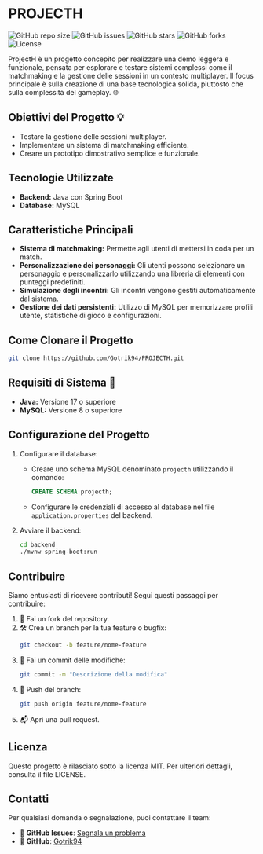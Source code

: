 # PROJECTH

![GitHub repo size](https://img.shields.io/github/repo-size/Gotrik94/PROJECTH?style=flat-square)
![GitHub issues](https://img.shields.io/github/issues/Gotrik94/PROJECTH?style=flat-square)
![GitHub stars](https://img.shields.io/github/stars/Gotrik94/PROJECTH?style=flat-square)
![GitHub forks](https://img.shields.io/github/forks/Gotrik94/PROJECTH?style=flat-square)
![License](https://img.shields.io/github/license/Gotrik94/PROJECTH?style=flat-square)

ProjectH è un progetto concepito per realizzare una demo leggera e funzionale, pensata per esplorare e testare sistemi complessi come il matchmaking e la gestione delle sessioni in un contesto multiplayer. Il focus principale è sulla creazione di una base tecnologica solida, piuttosto che sulla complessità del gameplay. 🌐

## Obiettivi del Progetto 💡

- Testare la gestione delle sessioni multiplayer.
- Implementare un sistema di matchmaking efficiente.
- Creare un prototipo dimostrativo semplice e funzionale.

## Tecnologie Utilizzate

- **Backend:** Java con Spring Boot
- **Database:** MySQL

## Caratteristiche Principali

- **Sistema di matchmaking:** Permette agli utenti di mettersi in coda per un match.
- **Personalizzazione dei personaggi:** Gli utenti possono selezionare un personaggio e personalizzarlo utilizzando una libreria di elementi con punteggi predefiniti.
- **Simulazione degli incontri:** Gli incontri vengono gestiti automaticamente dal sistema.
- **Gestione dei dati persistenti:** Utilizzo di MySQL per memorizzare profili utente, statistiche di gioco e configurazioni.

## Come Clonare il Progetto

```bash
git clone https://github.com/Gotrik94/PROJECTH.git
```

## Requisiti di Sistema 🔢

- **Java:** Versione 17 o superiore
- **MySQL:** Versione 8 o superiore

## Configurazione del Progetto

1. Configurare il database:

   - Creare uno schema MySQL denominato `projecth` utilizzando il comando:
     ```sql
     CREATE SCHEMA projecth;
     ```
   - Configurare le credenziali di accesso al database nel file `application.properties` del backend.

2. Avviare il backend:

   ```bash
   cd backend
   ./mvnw spring-boot:run
   ```
## Contribuire

Siamo entusiasti di ricevere contributi! Segui questi passaggi per contribuire:

1. 🍴 Fai un fork del repository.
2. 🛠️ Crea un branch per la tua feature o bugfix:
    ```bash
    git checkout -b feature/nome-feature
    ```
3. 📝 Fai un commit delle modifiche:
    ```bash
    git commit -m "Descrizione della modifica"
    ```
4. 🔀 Push del branch:
    ```bash
    git push origin feature/nome-feature
    ```
5. 📬 Apri una pull request.

## Licenza

Questo progetto è rilasciato sotto la licenza MIT. Per ulteriori dettagli, consulta il file LICENSE.

## Contatti

Per qualsiasi domanda o segnalazione, puoi contattare il team:
- 🐙 **GitHub Issues**: [Segnala un problema](https://github.com/Gotrik94/PROJECTH/issues)
- 🐙 **GitHub**: [Gotrik94](https://github.com/Gotrik94)

